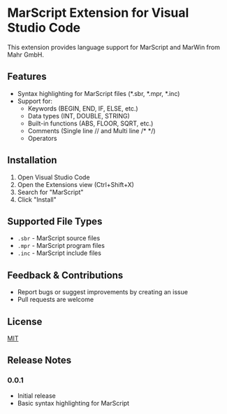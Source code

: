 # MarScript Extension for Visual Studio Code

This extension provides language support for MarScript and MarWin from Mahr GmbH.

## Features

- Syntax highlighting for MarScript files (*.sbr, *.mpr, *.inc)
- Support for:
  - Keywords (BEGIN, END, IF, ELSE, etc.)
  - Data types (INT, DOUBLE, STRING)
  - Built-in functions (ABS, FLOOR, SQRT, etc.)
  - Comments (Single line // and Multi line /* */)
  - Operators

## Installation

1. Open Visual Studio Code
2. Open the Extensions view (Ctrl+Shift+X)
3. Search for "MarScript"
4. Click "Install"

## Supported File Types

- `.sbr` - MarScript source files
- `.mpr` - MarScript program files
- `.inc` - MarScript include files

## Feedback & Contributions

- Report bugs or suggest improvements by creating an issue
- Pull requests are welcome

## License

[MIT](LICENSE)

## Release Notes

### 0.0.1

- Initial release
- Basic syntax highlighting for MarScript